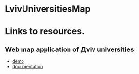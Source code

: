 LvivUniversitiesMap
===================
# Links to resources.

## Web map application of Дviv universities

* [demo](http://TopQualityUA.github.io/LvivUniversitiesMap/)
* [documentation](http://TopQualityUA.github.io/LvivUniversitiesMap/readme.html)
